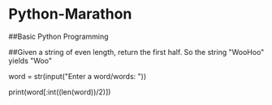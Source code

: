 # Python-Marathon

##Basic Python Programming

##Given a string of even length, return the first half. So the string "WooHoo" yields "Woo"

word = str(input("Enter a word/words: "))

print(word[:int((len(word))/2)])
    
  

